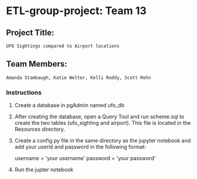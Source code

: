 # ETL-group-project: Team 13
## Project Title:

    UFO Sightings compared to Airport locations


## Team Members: 

    Amanda Stambaugh, Katie Welter, Kelli Roddy, Scott Rehn


### Instructions
1. Create a database in pgAdmin named ufo_db


2. After creating the database, open a Query Tool and run scheme.sql to create the two tables (ufo_sighting and airport). This file is located in the Resources directory.


3. Create a config.py file in the same directory as the jupyter notebook and add your userid and password in the following format:

    username = 'your username'
    password = 'your password'

4. Run the jupter notebook